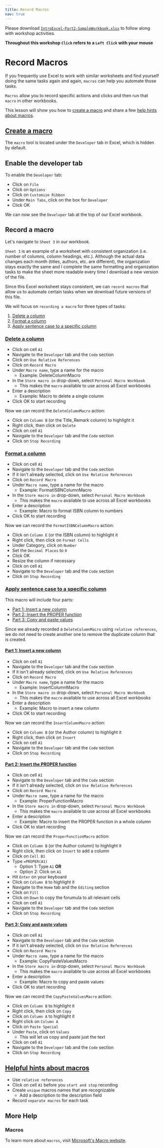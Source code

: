 ```yaml
---
title: Record Macros
nav: true
---
```

Please download <a href="images/IntroExcel-Part2-SampleWorkbook.xlsx" target="_blank">`IntroExcel-Part2-SampleWorkbook.xlsx`</a> to follow along with workshop activities.

**Throughout this workshop `Click` refers to a `Left Click` with your mouse**

# Record Macros

If you frequently use Excel to work with similar worksheets and find yourself doing the same tasks again and again, `macros` can help you automate those tasks.

`Macros` allow you to record specific actions and clicks and then run that `macro` in other workbooks.

This lesson will show you how to [create a macro](#create-a-macro) and share a few [help hints about macros](#helpful-hints-about-macros).

## [Create a macro](#create-a-macro)

The `macro` tool is located under the `Developer` tab in Excel, which is hidden by default.

## Enable the developer tab

To enable the `Developer` tab:
* Click on `File`
* Click on `Options`
* Click on `Customize Ribbon`
* Under `Main Tabs`, click on the box for `Developer`
* Click OK

We can now see the `Developer` tab at the top of our Excel workbook.

## Record a macro

Let's navigate to `Sheet 3` in our workbook.

`Sheet 3` is an example of a worksheet with consistent organization (i.e. number of columns, column headings, etc.). Although the actual data changes each month (titles, authors, etc. are different), the organization stays exactly the same and I complete the same formatting and organization tasks to make the sheet more readable every time I download a new version of the file.

Since this Excel worksheet stays consistent, we can `record macros` that allow us to automate certain tasks when we download future versions of this file.

We will focus on `recording a macro` for three types of tasks:
1. [Delete a column](#delete-a-column)
1. [Format a column](#format-a-column)
1. [Apply sentence case to a specific column](#apply-sentence-case-to-a-specific-column)

### [Delete a column](#delete-a-column)
* Click on cell `A1`
* Navigate to the `Developer` tab and the `Code` section
* Click on `Use Relative References`
* Click on `Record Macro`
* Under `Macro name`, type a name for the macro
  * Example: DeleteColumnMacro
* In the `Store macro in` drop-down, select `Personal Macro Workbook`
  * This makes the `macro` available to use across all Excel workbooks
* Enter a description
  * Example: Macro to delete a single column
* Click OK to start recording

Now we can record the `DeleteColumnMacro` action:
* Click on `Column B` (or the Title_Remark column) to highlight it
* Right click, then click on `Delete`
* Click on cell `A1`
* Navigate to the `Developer` tab and the `Code` section
* Click on `Stop Recording`

### [Format a column](#format-a-column)
* Click on cell `A1`
* Navigate to the `Developer` tab and the `Code` section
* If it isn't already selected, click on `Use Relative References`
* Click on `Record Macro`
* Under `Macro name`, type a name for the macro
  * Example: FormatISBNColumnMacro
* In the `Store macro in` drop-down, select `Personal Macro Workbook`
  * This makes the `macro` available to use across all Excel workbooks
* Enter a description
  * Example: Macro to format ISBN column to numbers
* Click OK to start recording

Now we can record the `FormatISBNColumnMacro` action:
* Click on `Column E` (or the ISBN column) to highlight it
* Right click, then click on `Format Cells`
* Under Category, click on `Number`
* Set the `Decimal Places` to `0`
* Click OK
* Resize the column if necessary
* Click on cell `A1`
* Navigate to the `Developer` tab and the `Code` section
* Click on `Stop Recording`

### [Apply sentence case to a specific column](#apply-sentence-case-to-a-specific-column)
This macro will include four parts:
* [Part 1: Insert a new column](#part-1-insert-a-new-column)
* [Part 2: Insert the PROPER function](#part-2-insert-the-proper-function)
* [Part 3: Copy and paste values](#part-3-copy-and-paste-values)

Since we already recorded a `DeleteColumnMacro` using `relative references`, we do not need to create another one to remove the duplicate column that is created.

#### [Part 1: Insert a new column](#part-1-insert-a-new-column)
* Click on cell `A1`
* Navigate to the `Developer` tab and the `Code` section
* If it isn't already selected, click on `Use Relative References`
* Click on `Record Macro`
* Under `Macro name`, type a name for the macro
  * Example: InsertColumnMacro
* In the `Store macro in` drop-down, select `Personal Macro Workbook`
  * This makes the `macro` available to use across all Excel workbooks
* Enter a description
  * Example: Macro to insert a new column
* Click OK to start recording

Now we can record the `InsertColumnMacro` action:
* Click on `Column B` (or the Author column) to highlight it
* Right click, then click on `Insert`
* Click on cell `A1`
* Navigate to the `Developer` tab and the `Code` section
* Click on `Stop Recording`

#### [Part 2: Insert the PROPER function](#part-2-insert-the-proper-function)
* Click on cell `A1`
* Navigate to the `Developer` tab and the `Code` section
* If it isn't already selected, click on `Use Relative References`
* Click on `Record Macro`
* Under `Macro name`, type a name for the macro
  * Example: ProperFunctionMacro
* In the `Store macro in` drop-down, select `Personal Macro Workbook`
  * This makes the `macro` available to use across all Excel workbooks
* Enter a description
  * Example: Macro to insert the PROPER function in a whole column
* Click OK to start recording

Now we can record the `ProperFunctionMacro` action:
* Click on `Column B` (or the Author column) to highlight it
* Right click, then click on `Insert` to add a column
* Click on `Cell B1`
* Type `=PROPER(A1)`
  * Option 1: Type `A1` **OR**
  * Option 2: Click on `A1`
* Hit `Enter` on your keyboard
* Click on `Column B` to highlight it
* Navigate to the `Home` tab and the `Editing` section
* Click on `Fill`
* Click on `Down` to copy the forumula to all relevant cells
* Click on cell `A1`
* Navigate to the `Developer` tab and the `Code` section
* Click on `Stop Recording`

#### [Part 3: Copy and paste values](#part-3-copy-and-paste-values)
* Click on cell `A1`
* Navigate to the `Developer` tab and the `Code` section
* If it isn't already selected, click on `Use Relative References`
* Click on `Record Macro`
* Under `Macro name`, type a name for the macro
  * Example: CopyPasteValuesMacro
* In the `Store macro in` drop-down, select `Personal Macro Workbook`
  * This makes the `macro` available to use across all Excel workbooks
* Enter a description
  * Example: Macro to copy and paste values
* Click OK to start recording

Now we can record the `CopyPasteValuesMacro` action:
* Click on `Column B` to highlight it
* Right click, then click on `Copy`
* Click on `Column A` to highlight it
* Right click on `Column A` 
* Click on `Paste Special`
* Under `Paste`, click on `Values`
  * This will let us copy and paste just the text
* Click on cell `A1`
* Navigate to the `Developer` tab and the `Code` section
* Click on `Stop Recording`

## [Helpful hints about macros](#helpful-hints-about-macros)
* Use `relative references`
* Click on cell `A1` before you `start and stop` recording
* Create `unique` macros names that are recognizable
  * Add a description to the description field
* Record `separate macros` for each task

## More Help

### Macros
To learn more about `macros`, visit <a href="https://support.office.com/en-us/article/automate-tasks-with-the-macro-recorder-974ef220-f716-4e01-b015-3ea70e64937b" target="_blank">Microsoft's Macro website</a>.
